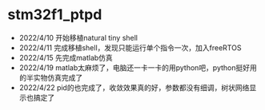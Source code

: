 # stm32f1_ptpd

+ 2022/4/10 开始移植natural tiny shell
+ 2022/4/11 完成移植shell，发现只能运行单个指令一次，加入freeRTOS
+ 2022/4/15 先完成matlab仿真
+ 2022/4/19 matlab太麻烦了，电脑还一卡一卡的用python吧，python挺好用的半实物仿真完成了
+ 2022/4/22 pid的也完成了，收敛效果真的好，参数都没有细调，树状网络显示也搞定了
